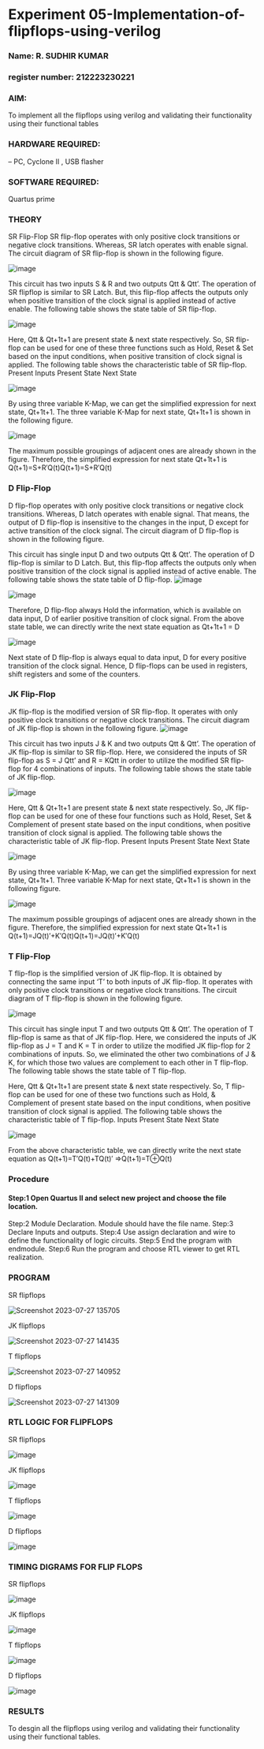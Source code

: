 # Experiment 05-Implementation-of-flipflops-using-verilog
### Name: R. SUDHIR KUMAR
### register number: 212223230221
### AIM: 
To implement all the flipflops using verilog and validating their functionality using their functional tables
### HARDWARE REQUIRED:  
– PC, Cyclone II , USB flasher
### SOFTWARE REQUIRED:   
Quartus prime
### THEORY 
SR Flip-Flop
SR flip-flop operates with only positive clock transitions or negative clock transitions. Whereas, SR latch operates with enable signal. The circuit diagram of SR flip-flop is shown in the following figure.

![image](https://user-images.githubusercontent.com/36288975/167910294-bb550548-b1dc-4cba-9044-31d9037d476b.png)

 
This circuit has two inputs S & R and two outputs Qtt & Qtt’. The operation of SR flipflop is similar to SR Latch. But, this flip-flop affects the outputs only when positive transition of the clock signal is applied instead of active enable.
The following table shows the state table of SR flip-flop.


![image](https://user-images.githubusercontent.com/36288975/167910648-ced88e69-869c-42e2-9718-a285a3902446.png)


Here, Qtt & Qt+1t+1 are present state & next state respectively. So, SR flip-flop can be used for one of these three functions such as Hold, Reset & Set based on the input conditions, when positive transition of clock signal is applied. The following table shows the characteristic table of SR flip-flop.
Present Inputs	Present State	Next State


![image](https://user-images.githubusercontent.com/36288975/167908180-5fc9d589-1cb5-41f5-b2c8-927e04f5f387.png)

By using three variable K-Map, we can get the simplified expression for next state, Qt+1t+1. The three variable K-Map for next state, Qt+1t+1 is shown in the following figure.

![image](https://user-images.githubusercontent.com/36288975/167908214-25b30a54-db20-4bcb-9385-5f93a1982a09.png)

 
The maximum possible groupings of adjacent ones are already shown in the figure. Therefore, the simplified expression for next state Qt+1t+1 is
Q(t+1)=S+R′Q(t)Q(t+1)=S+R′Q(t)


### D Flip-Flop
D flip-flop operates with only positive clock transitions or negative clock transitions. Whereas, D latch operates with enable signal. That means, the output of D flip-flop is insensitive to the changes in the input, D except for active transition of the clock signal. The circuit diagram of D flip-flop is shown in the following figure.
 
This circuit has single input D and two outputs Qtt & Qtt’. The operation of D flip-flop is similar to D Latch. But, this flip-flop affects the outputs only when positive transition of the clock signal is applied instead of active enable.
The following table shows the state table of D flip-flop.
![image](https://user-images.githubusercontent.com/36288975/167908342-e03f0cbb-5958-43bb-b74a-5e3ec2341675.png)

![image](https://user-images.githubusercontent.com/36288975/167910325-aeef0739-0a54-40e2-bebd-6f5fa0cad10e.png)



Therefore, D flip-flop always Hold the information, which is available on data input, D of earlier positive transition of clock signal. From the above state table, we can directly write the next state equation as
Qt+1t+1 = D



![image](https://user-images.githubusercontent.com/36288975/167908850-d39d07ba-7f9d-490a-b9f2-274e189fd047.png)

Next state of D flip-flop is always equal to data input, D for every positive transition of the clock signal. Hence, D flip-flops can be used in registers, shift registers and some of the counters.


### JK Flip-Flop
JK flip-flop is the modified version of SR flip-flop. It operates with only positive clock transitions or negative clock transitions. The circuit diagram of JK flip-flop is shown in the following figure.
![image](https://user-images.githubusercontent.com/36288975/167910378-d2d984a7-2815-4d17-8c41-ee4bdf59ec24.png) 

 
This circuit has two inputs J & K and two outputs Qtt & Qtt’. The operation of JK flip-flop is similar to SR flip-flop. Here, we considered the inputs of SR flip-flop as S = J Qtt’ and R = KQtt in order to utilize the modified SR flip-flop for 4 combinations of inputs.
The following table shows the state table of JK flip-flop.


![image](https://user-images.githubusercontent.com/36288975/167908575-59c35afb-50d3-46a2-888c-47478a3179d5.png)

Here, Qtt & Qt+1t+1 are present state & next state respectively. So, JK flip-flop can be used for one of these four functions such as Hold, Reset, Set & Complement of present state based on the input conditions, when positive transition of clock signal is applied. The following table shows the characteristic table of JK flip-flop.
Present Inputs	Present State	Next State

![image](https://user-images.githubusercontent.com/36288975/167908664-c854ffe9-0bd3-44c2-bfa6-e53928181c69.png)


By using three variable K-Map, we can get the simplified expression for next state, Qt+1t+1. Three variable K-Map for next state, Qt+1t+1 is shown in the following figure.
 
 
 ![image](https://user-images.githubusercontent.com/36288975/167908688-fa93c3e9-8323-4864-947d-c11d163d5a90.png)

The maximum possible groupings of adjacent ones are already shown in the figure. Therefore, the simplified expression for next state Qt+1t+1 is
Q(t+1)=JQ(t)′+K′Q(t)Q(t+1)=JQ(t)′+K′Q(t)



### T Flip-Flop
T flip-flop is the simplified version of JK flip-flop. It is obtained by connecting the same input ‘T’ to both inputs of JK flip-flop. It operates with only positive clock transitions or negative clock transitions. The circuit diagram of T flip-flop is shown in the following figure.

![image](https://user-images.githubusercontent.com/36288975/167911534-5f3c445d-bc68-46e2-9a9c-7efce5febc60.png)



This circuit has single input T and two outputs Qtt & Qtt’. The operation of T flip-flop is same as that of JK flip-flop. Here, we considered the inputs of JK flip-flop as J = T and K = T in order to utilize the modified JK flip-flop for 2 combinations of inputs. So, we eliminated the other two combinations of J & K, for which those two values are complement to each other in T flip-flop.
The following table shows the state table of T flip-flop.



Here, Qtt & Qt+1t+1 are present state & next state respectively. So, T flip-flop can be used for one of these two functions such as Hold, & Complement of present state based on the input conditions, when positive transition of clock signal is applied. The following table shows the characteristic table of T flip-flop.
Inputs	Present State	Next State


![image](https://user-images.githubusercontent.com/36288975/167909015-53aa9450-3f28-4202-887a-79d88228f8a0.png)

From the above characteristic table, we can directly write the next state equation as
Q(t+1)=T′Q(t)+TQ(t)′
⇒Q(t+1)=T⊕Q(t)

### Procedure

#### Step:1 Open Quartus II and select new project and choose the file location. 
Step:2 Module Declaration. Module should have the file name. 
Step:3 Declare Inputs and outputs. 
Step:4 Use assign declaration and wire to define the functionality of logic circuits. 
Step:5 End the program with endmodule. Step:6 Run the program and choose RTL viewer to get RTL realization. 



### PROGRAM 

SR flipflops

![Screenshot 2023-07-27 135705](https://github.com/Tomfx03/Experiment--05-Implementation-of-flipflops-using-verilog/assets/101335832/93bc2b37-f51a-4d2b-ac83-3f9276701777)


JK flipflops

![Screenshot 2023-07-27 141435](https://github.com/Tomfx03/Experiment--05-Implementation-of-flipflops-using-verilog/assets/101335832/0c46860e-7a49-4d9b-9a85-6d73adb493fb)





T flipflops

![Screenshot 2023-07-27 140952](https://github.com/Tomfx03/Experiment--05-Implementation-of-flipflops-using-verilog/assets/101335832/b44b8eee-0b12-4ab6-83b0-7a10735d3aff)



D flipflops

![Screenshot 2023-07-27 141309](https://github.com/Tomfx03/Experiment--05-Implementation-of-flipflops-using-verilog/assets/101335832/7568fd98-bacb-45c1-9c8f-492e9d1dffef)














### RTL LOGIC FOR FLIPFLOPS 

SR flipflops


![image](https://github.com/Tomfx03/Experiment--05-Implementation-of-flipflops-using-verilog/assets/101335832/cf479e11-6372-40b0-bf70-350efce4a947)

JK flipflops

![image](https://github.com/Tomfx03/Experiment--05-Implementation-of-flipflops-using-verilog/assets/101335832/94569234-1084-4111-a04c-7ec27dc31e66)



T flipflops

![image](https://github.com/Tomfx03/Experiment--05-Implementation-of-flipflops-using-verilog/assets/101335832/f58708d6-0aec-40c8-b7dc-3d9a810255e8)



D flipflops


 ![image](https://github.com/Tomfx03/Experiment--05-Implementation-of-flipflops-using-verilog/assets/101335832/d7b92ec2-017e-453f-87cf-f0d769705ff9)













### TIMING DIGRAMS FOR FLIP FLOPS 

SR flipflops


![image](https://github.com/Tomfx03/Experiment--05-Implementation-of-flipflops-using-verilog/assets/101335832/e69f32af-413b-4bf6-85da-131dc952353a)

JK flipflops

![image](https://github.com/Tomfx03/Experiment--05-Implementation-of-flipflops-using-verilog/assets/101335832/8c1a0889-dd4c-41a4-b759-8a14cda6ba96)



T flipflops

![image](https://github.com/Tomfx03/Experiment--05-Implementation-of-flipflops-using-verilog/assets/101335832/4f7445c7-8ff5-43bb-b2b1-55d87e5c0d99)




D flipflops

![image](https://github.com/Tomfx03/Experiment--05-Implementation-of-flipflops-using-verilog/assets/101335832/79e8200e-f3a4-4c97-a7d5-902e8281a842)










### RESULTS 

 To  desgin all the flipflops using verilog and validating their functionality using their functional tables.
